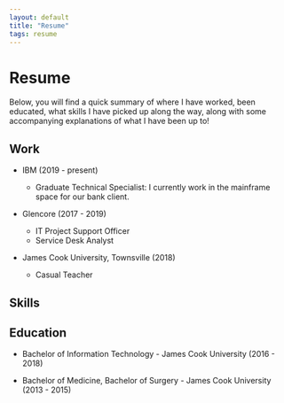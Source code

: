 ```yaml
---
layout: default
title: "Resume"
tags: resume
---
```


# Resume

Below, you will find a quick summary of where I have worked, been educated, what skills I have picked up along the way, along with some accompanying explanations of what I have been up to!

## Work

- IBM (2019 - present)
    - Graduate Technical Specialist: I currently work in the mainframe space for our bank client. 

- Glencore (2017 - 2019)
    - IT Project Support Officer
    - Service Desk Analyst

- James Cook University, Townsville (2018)
    - Casual Teacher

## Skills

## Education

- Bachelor of Information Technology - James Cook University (2016 - 2018)

- Bachelor of Medicine, Bachelor of Surgery - James Cook University (2013 - 2015)




